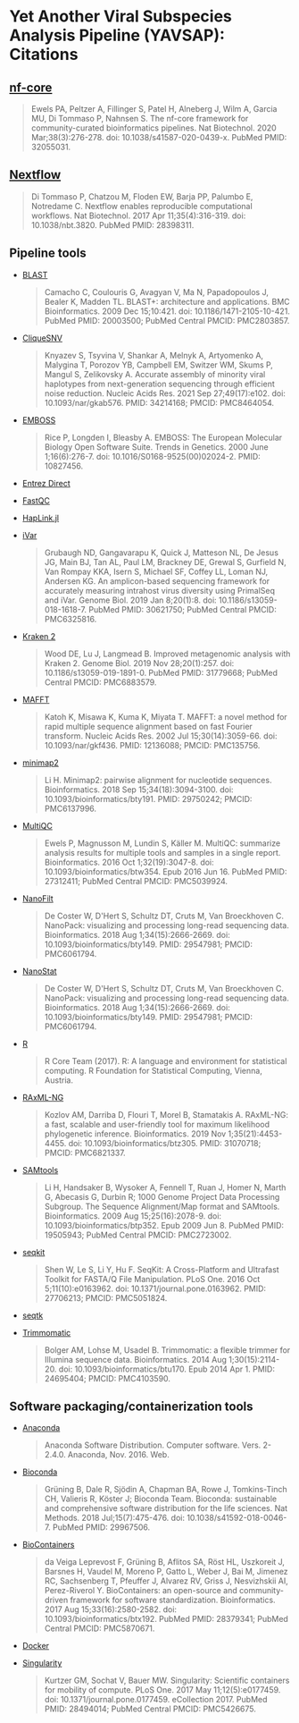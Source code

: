 # Yet Another Viral Subspecies Analysis Pipeline (YAVSAP): Citations

## [nf-core](https://pubmed.ncbi.nlm.nih.gov/32055031/)

> Ewels PA, Peltzer A, Fillinger S, Patel H, Alneberg J, Wilm A, Garcia MU, Di
> Tommaso P, Nahnsen S. The nf-core framework for community-curated
> bioinformatics pipelines. Nat Biotechnol. 2020 Mar;38(3):276-278. doi:
> 10.1038/s41587-020-0439-x. PubMed PMID: 32055031.

## [Nextflow](https://pubmed.ncbi.nlm.nih.gov/28398311/)

> Di Tommaso P, Chatzou M, Floden EW, Barja PP, Palumbo E, Notredame C. Nextflow
> enables reproducible computational workflows. Nat Biotechnol. 2017 Apr
> 11;35(4):316-319. doi: 10.1038/nbt.3820. PubMed PMID: 28398311.

## Pipeline tools

- [BLAST](https://www.ncbi.nlm.nih.gov/pubmed/20003500/)

  > Camacho C, Coulouris G, Avagyan V, Ma N, Papadopoulos J, Bealer K, Madden
  > TL. BLAST+: architecture and applications. BMC Bioinformatics. 2009 Dec
  > 15;10:421. doi: 10.1186/1471-2105-10-421. PubMed PMID: 20003500; PubMed
  > Central PMCID: PMC2803857.

- [CliqueSNV](https://www.ncbi.nlm.nih.gov/pubmed/34214168/)

  > Knyazev S, Tsyvina V, Shankar A, Melnyk A, Artyomenko A, Malygina T, Porozov
  > YB, Campbell EM, Switzer WM, Skums P, Mangul S, Zelikovsky A. Accurate
  > assembly of minority viral haplotypes from next-generation sequencing
  > through efficient noise reduction. Nucleic Acids Res. 2021 Sep
  > 27;49(17):e102. doi: 10.1093/nar/gkab576. PMID: 34214168; PMCID: PMC8464054.

- [EMBOSS](http://emboss.sourceforge.net/)

  > Rice P, Longden I, Bleasby A. EMBOSS: The European Molecular Biology Open
  > Software Suite. Trends in Genetics. 2000 June 1;16(6):276-7. doi:
  > 10.1016/S0168-9525(00)02024-2. PMID: 10827456.

- [Entrez Direct](https://www.ncbi.nlm.nih.gov/books/NBK179288/)

- [FastQC](https://www.bioinformatics.babraham.ac.uk/projects/fastqc/)

- [HapLink.jl](https://ksumngs.github.io/HapLink.jl/)

- [iVar](https://www.ncbi.nlm.nih.gov/pubmed/30621750/)

  > Grubaugh ND, Gangavarapu K, Quick J, Matteson NL, De Jesus JG, Main BJ, Tan
  > AL, Paul LM, Brackney DE, Grewal S, Gurfield N, Van Rompay KKA, Isern S,
  > Michael SF, Coffey LL, Loman NJ, Andersen KG. An amplicon-based sequencing
  > framework for accurately measuring intrahost virus diversity using PrimalSeq
  > and iVar. Genome Biol. 2019 Jan 8;20(1):8. doi: 10.1186/s13059-018-1618-7.
  > PubMed PMID: 30621750; PubMed Central PMCID: PMC6325816.

- [Kraken 2](https://www.ncbi.nlm.nih.gov/pubmed/31779668/)

  > Wood DE, Lu J, Langmead B. Improved metagenomic analysis with Kraken 2.
  > Genome Biol. 2019 Nov 28;20(1):257. doi: 10.1186/s13059-019-1891-0. PubMed
  > PMID: 31779668; PubMed Central PMCID: PMC6883579.

- [MAFFT](https://www.ncbi.nlm.nih.gov/pubmed/12136088/)

  > Katoh K, Misawa K, Kuma K, Miyata T. MAFFT: a novel method for rapid
  > multiple sequence alignment based on fast Fourier transform. Nucleic Acids
  > Res. 2002 Jul 15;30(14):3059-66. doi: 10.1093/nar/gkf436. PMID: 12136088;
  > PMCID: PMC135756.

- [minimap2](https://www.ncbi.nlm.nih.gov/pubmed/29750242/)

  > Li H. Minimap2: pairwise alignment for nucleotide sequences. Bioinformatics.
  > 2018 Sep 15;34(18):3094-3100. doi: 10.1093/bioinformatics/bty191. PMID:
  > 29750242; PMCID: PMC6137996.

- [MultiQC](https://www.ncbi.nlm.nih.gov/pubmed/27312411/)

  > Ewels P, Magnusson M, Lundin S, Käller M. MultiQC: summarize analysis
  > results for multiple tools and samples in a single report. Bioinformatics.
  > 2016 Oct 1;32(19):3047-8. doi: 10.1093/bioinformatics/btw354. Epub 2016
  > Jun 16. PubMed PMID: 27312411; PubMed Central PMCID: PMC5039924.

- [NanoFilt](https://www.ncbi.nlm.nih.gov/pubmed/29547981/)

  > De Coster W, D'Hert S, Schultz DT, Cruts M, Van Broeckhoven C. NanoPack:
  > visualizing and processing long-read sequencing data. Bioinformatics. 2018
  > Aug 1;34(15):2666-2669. doi: 10.1093/bioinformatics/bty149. PMID: 29547981;
  > PMCID: PMC6061794.

- [NanoStat](https://www.ncbi.nlm.nih.gov/pubmed/29547981/)

  > De Coster W, D'Hert S, Schultz DT, Cruts M, Van Broeckhoven C. NanoPack:
  > visualizing and processing long-read sequencing data. Bioinformatics. 2018
  > Aug 1;34(15):2666-2669. doi: 10.1093/bioinformatics/bty149. PMID: 29547981;
  > PMCID: PMC6061794.

- [R](https://www.R-project.org/)

  > R Core Team (2017). R: A language and environment for statistical computing.
  > R Foundation for Statistical Computing, Vienna, Austria.

- [RAxML-NG](https://github.com/amkozlov/raxml-ng/)

  > Kozlov AM, Darriba D, Flouri T, Morel B, Stamatakis A. RAxML-NG: a fast,
  > scalable and user-friendly tool for maximum likelihood phylogenetic
  > inference. Bioinformatics. 2019 Nov 1;35(21):4453-4455. doi:
  > 10.1093/bioinformatics/btz305. PMID: 31070718; PMCID: PMC6821337.

- [SAMtools](https://www.ncbi.nlm.nih.gov/pubmed/19505943/)

  > Li H, Handsaker B, Wysoker A, Fennell T, Ruan J, Homer N, Marth G, Abecasis
  > G, Durbin R; 1000 Genome Project Data Processing Subgroup. The Sequence
  > Alignment/Map format and SAMtools. Bioinformatics. 2009 Aug
  > 15;25(16):2078-9. doi: 10.1093/bioinformatics/btp352. Epub 2009 Jun 8.
  > PubMed PMID: 19505943; PubMed Central PMCID: PMC2723002.

- [seqkit](https://www.ncbi.nlm.nih.gov/pubmed/27706213/)

  > Shen W, Le S, Li Y, Hu F. SeqKit: A Cross-Platform and Ultrafast Toolkit for
  > FASTA/Q File Manipulation. PLoS One. 2016 Oct 5;11(10):e0163962. doi:
  > 10.1371/journal.pone.0163962. PMID: 27706213; PMCID: PMC5051824.

- [seqtk](https://github.com/lh3/seqtk)

- [Trimmomatic](https://www.ncbi.nlm.nih.gov/pubmed/24695404/)
  > Bolger AM, Lohse M, Usadel B. Trimmomatic: a flexible trimmer for Illumina
  > sequence data. Bioinformatics. 2014 Aug 1;30(15):2114-20. doi:
  > 10.1093/bioinformatics/btu170. Epub 2014 Apr 1. PMID: 24695404; PMCID:
  > PMC4103590.

## Software packaging/containerization tools

- [Anaconda](https://anaconda.com)

  > Anaconda Software Distribution. Computer software. Vers. 2-2.4.0. Anaconda,
  > Nov. 2016. Web.

- [Bioconda](https://pubmed.ncbi.nlm.nih.gov/29967506/)

  > Grüning B, Dale R, Sjödin A, Chapman BA, Rowe J, Tomkins-Tinch CH, Valieris
  > R, Köster J; Bioconda Team. Bioconda: sustainable and comprehensive software
  > distribution for the life sciences. Nat Methods. 2018 Jul;15(7):475-476.
  > doi: 10.1038/s41592-018-0046-7. PubMed PMID: 29967506.

- [BioContainers](https://pubmed.ncbi.nlm.nih.gov/28379341/)

  > da Veiga Leprevost F, Grüning B, Aflitos SA, Röst HL, Uszkoreit J, Barsnes
  > H, Vaudel M, Moreno P, Gatto L, Weber J, Bai M, Jimenez RC, Sachsenberg T,
  > Pfeuffer J, Alvarez RV, Griss J, Nesvizhskii AI, Perez-Riverol Y.
  > BioContainers: an open-source and community-driven framework for software
  > standardization. Bioinformatics. 2017 Aug 15;33(16):2580-2582. doi:
  > 10.1093/bioinformatics/btx192. PubMed PMID: 28379341; PubMed Central PMCID:
  > PMC5870671.

- [Docker](https://dl.acm.org/doi/10.5555/2600239.2600241)

- [Singularity](https://pubmed.ncbi.nlm.nih.gov/28494014/)
  > Kurtzer GM, Sochat V, Bauer MW. Singularity: Scientific containers for
  > mobility of compute. PLoS One. 2017 May 11;12(5):e0177459. doi:
  > 10.1371/journal.pone.0177459. eCollection 2017. PubMed PMID: 28494014;
  > PubMed Central PMCID: PMC5426675.
